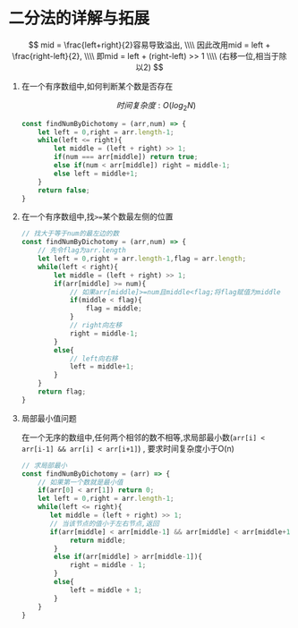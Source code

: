 # 二分法的详解与拓展

$$
mid = \frac{left+right}{2}容易导致溢出, \\\\
因此改用mid = left + \frac{right-left}{2}, \\\\
即mid = left + (right-left) >> 1 \\\\
(右移一位,相当于除以2)
$$

1. 在一个有序数组中,如何判断某个数是否存在
   
   $$
   时间复杂度: O(log_2N)
   $$
   
   ```js
   const findNumByDichotomy = (arr,num) => {
       let left = 0,right = arr.length-1;
       while(left <= right){
           let middle = (left + right) >> 1;
           if(num === arr[middle]) return true;
           else if(num < arr[middle]) right = middle-1;
           else left = middle+1;
       }
       return false;
   }
   ```

2. 在一个有序数组中,找`>=`某个数最左侧的位置
   
   ```js
   // 找大于等于num的最左边的数
   const findNumByDichotomy = (arr,num) => {
       // 先令flag为arr.length
       let left = 0,right = arr.length-1,flag = arr.length;
       while(left < right){
           let middle = (left + right) >> 1;
           if(arr[middle] >= num){
               // 如果arr[middle]>=num且middle<flag;将flag赋值为middle
               if(middle < flag){
                   flag = middle;
               }
               // right向左移
               right = middle-1;
           }
           else{
               // left向右移
               left = middle+1;
           }
       }
       return flag;
   }
   ```

3. 局部最小值问题
   
   在一个无序的数组中,任何两个相邻的数不相等,求局部最小数(`arr[i] < arr[i-1] && arr[i] < arr[i+1]`) , 要求时间复杂度小于O(n)
   
   ```js
   // 求局部最小
   const findNumByDichotomy = (arr) => {
       // 如果第一个数就是最小值
       if(arr[0] < arr[1]) return 0;
       let left = 0,right = arr.length-1;
       while(left <= right){
          let middle = (left + right) >> 1;
          // 当该节点的值小于左右节点,返回
          if(arr[middle] < arr[middle-1] && arr[middle] < arr[middle+1]){
               return middle;
           }
           else if(arr[middle] > arr[middle-1]){
               right = middle - 1;
           }
           else{
               left = middle + 1;
           }
       }
   }
   ```
   
   
